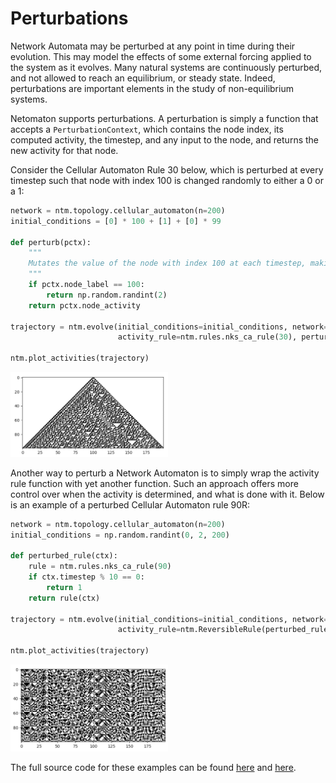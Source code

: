 # Perturbations

Network Automata may be perturbed at any point in time during their
evolution. This may model the effects of some external forcing applied
to the system as it evolves. Many natural systems are continuously
perturbed, and not allowed to reach an equilibrium, or steady state.
Indeed, perturbations are important elements in the study of
non-equilibrium systems.

Netomaton supports perturbations. A perturbation is
simply a function that accepts a `PerturbationContext`, which contains
the node index, its computed activity, the timestep, and any input to
the node, and returns the new activity for that node.

Consider the Cellular Automaton Rule 30 below, which is perturbed at
every timestep such that node with index 100 is changed randomly to
either a 0 or a 1:
```python
network = ntm.topology.cellular_automaton(n=200)
initial_conditions = [0] * 100 + [1] + [0] * 99

def perturb(pctx):
    """
    Mutates the value of the node with index 100 at each timestep, making it either 0 or 1 randomly.
    """
    if pctx.node_label == 100:
        return np.random.randint(2)
    return pctx.node_activity

trajectory = ntm.evolve(initial_conditions=initial_conditions, network=network, timesteps=100,
                        activity_rule=ntm.rules.nks_ca_rule(30), perturbation=perturb)

ntm.plot_activities(trajectory)
```
<img src="../../resources/perturbation.png" width="50%"/>

Another way to perturb a Network Automaton is to simply wrap the activity
rule function with yet another function. Such an approach offers more
control over when the activity is determined, and what is done with it.
Below is an example of a perturbed Cellular Automaton rule 90R:
```python
network = ntm.topology.cellular_automaton(n=200)
initial_conditions = np.random.randint(0, 2, 200)

def perturbed_rule(ctx):
    rule = ntm.rules.nks_ca_rule(90)
    if ctx.timestep % 10 == 0:
        return 1
    return rule(ctx)

trajectory = ntm.evolve(initial_conditions=initial_conditions, network=network, timesteps=100,
                        activity_rule=ntm.ReversibleRule(perturbed_rule), past_conditions=[initial_conditions])

ntm.plot_activities(trajectory)
```
<img src="../../resources/perturbation_reversible.png" width="50%"/>

The full source code for these examples can be found
[here](perturbation_eca_demo.py) and [here](perturbation_reversible_demo.py).
